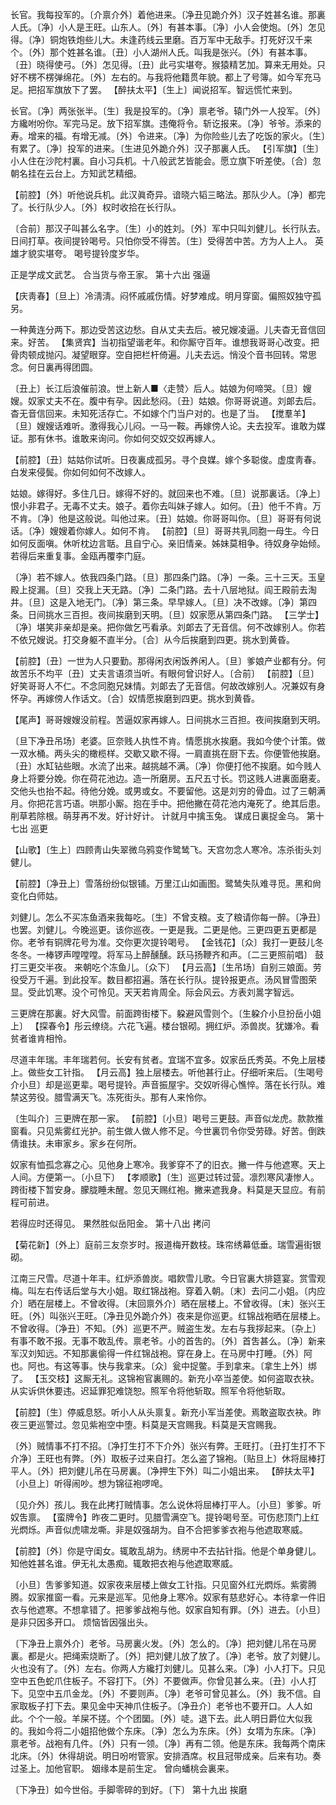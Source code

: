 <!-- { "loadSidebar": true } -->
长官。我每投军的。〔介禀介外〕着他进来。〔净丑见跪介外〕汉子姓甚名谁。那裏人氏。〔净〕小人是王旺。山东人。〔外〕有甚本事。〔净〕小人会使炮。〔外〕怎见得。〔净〕铜炮铁炮些儿大。未逢药线云里磨。百万军中无敌手。打死好汉千来个。〔外〕那个姓甚名谁。〔丑〕小人湖州人氏。叫我是张兴。〔外〕有甚本事。〔丑〕晓得使弓。〔外〕怎见得。〔丑〕此弓实堪夸。猴猿精艺加。算来无用处。只好不楞不楞弹绵花。〔外〕左右的。与我将他籍贯年貌。都上了号簿。如今军充马足。把招军旗放下了罢。
【醉扶太平】〔生上〕闻说招军。智远慌忙来到。

长官。〔净〕两张张半。〔生〕我是投军的。〔净〕禀老爷。辕门外一人投军。〔外〕方纔咐吩你。军完马足。放下招军旗。违俺将令。斩讫报来。〔净〕爷爷。添来的寿。增来的福。有增无减。〔外〕令进来。〔净〕为你险些儿去了吃饭的家火。〔生〕有累了。〔净〕投军的进来。〔生进见外跪介外〕汉子那裏人氏。
【引军旗】〔生〕小人住在沙陀村裏。自小习兵机。十八般武艺皆能会。愿立旗下听差使。〔合〕忽朝名挂在云台上。方知武艺精细。

【前腔】〔外〕听他说兵机。此汉眞奇异。谙晓六韬三略法。那队少人。〔净〕都完了。长行队少人。〔外〕权时收拾在长行队。

〔合前〕那汉子叫甚么名字。〔生〕小的姓刘。〔外〕军中只叫刘健儿。长行队去。日间打草。夜间提铃喝号。只怕你受不得苦。〔生〕受得苦中苦。方为人上人。
英雄才貌实堪夸。
喝号提铃度岁华。

正是学成文武艺。
合当货与帝王家。
第十六出
强逼

【庆靑春】〔旦上〕冷淸淸。闷怀戚戚伤情。好梦难成。明月穿窗。偏照奴独守孤另。

一种黄连分两下。那边受苦这边愁。自从丈夫去后。被兄嫂凌逼。儿夫杳无音信回来。好苦。
【集贤宾】当初指望谐老年。和你厮守百年。谁想我哥哥心改变。把骨肉顿成抛闪。凝望眼穿。空自把栏杆倚遍。儿夫去远。悄没个音书回转。常思念。何日裏再得团圆。

〔丑上〕长江后浪催前浪。世上新人■〈走赞〉后人。姑娘为何啼哭。〔旦〕嫂嫂。奴家丈夫不在。腹中有孕。因此愁闷。〔丑〕姑娘。你哥哥说道。刘郞去后。杳无音信回来。未知死活存亡。不如嫁个门当户对的。也是了当。
【搅羣羊】〔旦〕嫂嫂话难听。激得我心儿闷。一马一鞍。再嫁傍人论。夫去投军。谁敢为媒证。那有休书。谁敢来询问。你如何交奴交奴再嫁人。

【前腔】〔丑〕姑姑你试听。日夜裏成孤另。寻个良媒。嫁个多聪俊。虚度靑春。白发来侵鬓。你如何如何不改嫁人。

姑娘。嫁得好。多住几日。嫁得不好的。就回来也不难。〔旦〕说那裏话。〔净上〕恨小非君子。无毒不丈夫。娘子。着你去叫妹子嫁人。如何。〔丑〕他千不肯。万不肯。〔净〕他是这般说。叫他过来。〔丑〕姑娘。你哥哥叫你。〔旦〕哥哥有何说话。〔净〕嫂嫂着你嫁人。如何不肯。
【前腔】〔旦〕哥哥共乳同胞一母生。今日如何反面嗔。休听枕边言聒。且自宁心。亲旧情亲。姊妹莫相争。待奴身孕始倾。若得后来重复事。金瓯再覆李门庭。

〔净〕若不嫁人。依我四条门路。〔旦〕那四条门路。〔净〕一条。三十三天。玉皇殿上捉漏。〔旦〕交我上天无路。〔净〕二条门路。去十八层地狱。阎王殿前去淘井。〔旦〕这是入地无门。〔净〕第三条。早早嫁人。〔旦〕决不改嫁。〔净〕第四条。日间挑水三百担。夜间挨磨到天明。〔旦〕奴家愿从第四条门路。
【三学士】〔净〕堪笑非亲却是亲。把你做乞丐看承。刘郞去了无音信。何不改嫁别人。你若不依兄嫂说。打交身躯不直半分。〔合〕从今后挨磨到四更。挑水到黄昏。

【前腔】〔丑〕一世为人只要勤。那得闲衣闲饭养闲人。〔旦〕爹娘产业都有分。何故苦乐不均平〔丑〕丈夫言语须当听。有眼何曾识好人。〔合前〕
【前腔】〔旦〕好笑哥哥人不仁。不念同胞兄妹情。刘郞去了无音信。何故改嫁别人。况兼奴有身怀孕。再嫁傍人作话文。〔合〕奴情愿挨磨到四更。挑水到黄昏。

【尾声】哥哥嫂嫂没前程。苦逼奴家再嫁人。日间挑水三百担。夜间挨磨到天明。

〔旦下净丑吊场〕老婆。叵奈贱人执性不肯。情愿挑水挨磨。我如今使个计策。做一双水桶。两头尖的橄榄样。交歇又歇不得。一肩直挑在厨下去。你便管他挨磨。〔丑〕水缸钻些眼。水流了出来。越挑越不满。〔净〕你便打他不挨磨。如今贱人身上将要分娩。你在荷花池边。造一所磨房。五尺五寸长。罚这贱人进裏面磨麦。交他头也抬不起。待他分娩。或男或女。不要留他。这是刘穷的骨血。过了三朝满月。你把花言巧语。哄那小厮。抱在手中。把他撇在荷花池内淹死了。绝其后患。削草若除根。萌芽再不发。好计好计。
计就月中擒玉兔。
谋成日裏捉金乌。
第十七出
巡更

【山歌】〔生上〕四顾靑山失翠微乌鸦变作鹭鸶飞。天宫勿念人寒冷。冻杀街头刘健儿。

【前腔】〔净丑上〕雪落纷纷似银铺。万里江山如画图。鹭鸶失队难寻觅。黑和尙变化白师姑。

刘健儿。怎么不买冻鱼酒来我每吃。〔生〕不曾支粮。支了粮请你每一醉。〔净丑〕也罢。刘健儿。今晚巡更。该你巡夜。一更是我。二更是他。三更四更五更都是你。老爷有铜牌花号为准。交你更次提铃喝号。
【金钱花】〔众〕我打一更鼓儿冬冬冬。一棒锣声嘡嘡嘡。将军马上醉醺醺。跃马扬鞭齐和声。〔二三更照前唱〕
鼓打三更交半夜。
来朝吃个冻鱼儿。〔众下〕
【月云高】〔生吊场〕自别三娘面。劳役受万千遍。到此投军。数目都招遍。落在长行队。提铃报更点。汤风冒雪图荣显。受此饥寒。没个可怜见。天天若肯周全。际会风云。方表刘暠字智远。

三更牌在那裏。好大风雪。前面跨街楼下。躱避风雪则个。〔生躱介小旦扮岳小姐上〕
【探春令】彤云缭绕。六花飞遍。楼台银砌。拥红炉。添兽炭。犹嫌冷。看贫者谁肯相怜。

尽道丰年瑞。丰年瑞若何。长安有贫者。宜瑞不宜多。奴家岳氏秀英。不免上层楼上。做些女工针指。
【月云高】独上层楼去。听他甚行止。仔细听来后。〔生喝号介小旦〕却是巡更辈。喝号提铃。声音振屋宇。交奴听得心憔悴。落在长行队。难禁这劳役。腊雪满天飞。冻死街头。那有人来怜你。

〔生叫介〕三更牌在那一家。
【前腔】〔小旦〕喝号三更鼓。声音似龙虎。款款推窗看。只见紫雾红光护。前生做人做人修不足。今世裏罚令你受劳碌。好苦。倒跌倩谁扶。未审家乡。家乡在何所。

奴家有恤孤念寡之心。见他身上寒冷。我爹穿不了的旧衣。撇一件与他遮寒。天上人间。方便第一。〔小旦下〕
【孝顺歌】〔生〕巡更过转过营。凛烈寒风凄惨人。跨街楼下暂安身。朦胧睡未醒。忽见天赐红袍。撇来遮我身。料莫是天显应。有前程可前进。

若得应时还得见。
果然胜似岳阳金。
第十八出
拷问

【菊花新】〔外上〕庭前三友奈岁时。报道梅开数枝。珠帘绣幕低垂。瑞雪遍街银砌。

江南三尺雪。尽道十年丰。红炉添兽炭。唱飮雪儿歌。今日官裏大排筵宴。赏雪观梅。叫左右传话后堂与大小姐。取红锦战袍。穿着入朝。〔末〕去问二小姐。〔内应介〕晒在层楼上。不曾收得。〔末回禀外介〕晒在层楼上。不曾收得。〔末〕张兴王旺。〔外〕叫张兴王旺。〔净丑见外跪介外〕夜来是你巡更。红锦战袍晒在层楼上。不曾收得。〔净丑〕不知。〔外〕巡更不严。贼盗生发。左右与我拶起来。〔杂上〕有事不敢不报。无事不敢乱传。禀老爷。小的首吿的。〔外〕首吿甚么。〔净〕新来军汉刘知远。不知那裏偷得一件红锦战袍。穿在身上。在马房中打睡。〔外〕阿也。阿也。有这等事。快与我拿来。〔众〕瓮中捉鳖。手到拿来。〔拿生上外〕绑了。
【玉交枝】这厮无礼。这锦袍官裏赐的。新充小卒当差使。如何盗取衣袂。从实诉供休要违。迟延罪犯难饶恕。照军令将他斩取。照军令将他斩取。

【前腔】〔生〕停威息怒。听小人从头禀复。新充小军当差使。焉敢盗取衣袂。昨夜三更巡警过。忽见紫袍空中堕。料莫是天宫赐我。料莫是天宫赐我。

〔外〕贼情事不打不招。〔净打生打不下介外〕张兴有弊。王旺打。〔丑打生打不下介净〕王旺也有弊。〔外〕取板子过来自打。怎么盗了锦袍。〔贴旦上〕休将屈棒打平人。〔外〕把刘健儿吊在马房裏。〔净押生下外〕叫二小姐出来。
【醉扶太平】〔小旦上〕听得闹吵。想为锦征袍啰唣。

〔见介外〕孩儿。我在此拷打贼情事。怎么说休将屈棒打平人。〔小旦〕爹爹。听奴吿禀。
【蛮牌令】昨夜二更时。见腊雪满空飞。提铃喝号至。可伤悲顶门上红光熌烁。声音似虎啸龙嘶。非是奴强胡为。自不合把爹爹衣袍与他遮取寒威。

【前腔】〔外〕你是守闺女。辄敢乱胡为。绣房中不去拈针指。他是个单身健儿。知他姓甚名谁。伊无礼太愚痴。辄敢把衣袍与他遮取寒威。

〔小旦〕吿爹爹知道。奴家夜来层楼上做女工针指。只见窗外红光熌烁。紫雾腾腾。奴家推窗一看。元来是巡军。见他身上寒冷。奴家有慈悲好心。本待拿一件旧衣与他遮寒。不想拿错了。把爹爹战袍与他。奴家自知有罪。〔外〕进去。〔小旦〕
是非只因多开口。
烦恼皆因强出头。

〔下净丑上禀外介〕老爷。马房裏火发。〔外〕怎么的。〔净〕把刘健儿吊在马房裏。都是火。把绳索烧断了。〔外〕把刘健儿放了放了。〔净〕老爷。放了刘健儿。火也没有了。〔外〕左右。你两人方纔打刘健儿。见甚么来。〔净〕小人打下。只见空中五色蛇爪住板子。不容打下。〔外〕不要做声。你曾见甚么来。〔丑〕小人打下。见空中五爪金龙。〔外〕不要则声。〔净〕老爷可曾见甚么。〔外〕我不信。自家取板子打下去。果见金中天神爪住板子。〔净丑介〕老爷也不要开口。人人如此。个个一般。羊屎不搓。个个团圞。〔外〕唗。退下去。此人明日爵位大似我的。我如今将二小姐招他做个东床。〔净〕怎么为东床。〔外〕女壻为东床。〔净〕禀老爷。战袍有几件。〔外〕只有一领。〔净〕再有二领。他是东床。我每两个南床北床。〔外〕休得胡说。明日吩咐管家。安排酒席。权且冠带成亲。后来有功。奏过圣上。加他官职。
姻缘本是前生定。
曾向蟠桃会裏来。

〔下净丑〕如今世俗。手脚零碎的到好。〔下〕
第十九出
挨磨

